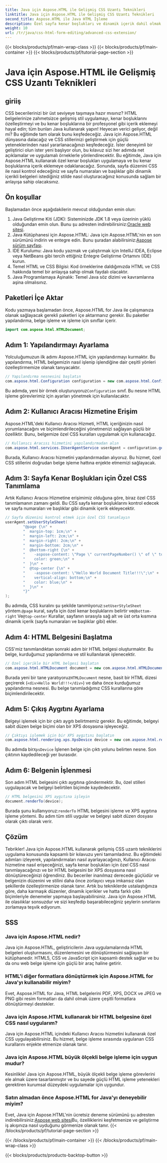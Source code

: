 ```yaml
---
title: Java için Aspose.HTML ile Gelişmiş CSS Uzantı Teknikleri
linktitle: Java için Aspose.HTML ile Gelişmiş CSS Uzantı Teknikleri
second_title: Aspose.HTML ile Java HTML İşleme
description: Özel sayfa kenar boşlukları ve dinamik içerik dahil olmak üzere gelişmiş CSS tekniklerini uygulamak için Aspose.HTML for Java'yı nasıl kullanacağınızı öğrenin. Geliştiriciler için ayrıntılı, uygulamalı bir eğitim.
weight: 10
url: /tr/java/css-html-form-editing/advanced-css-extension/
---
```


{{< blocks/products/pf/main-wrap-class >}}
{{< blocks/products/pf/main-container >}}
{{< blocks/products/pf/tutorial-page-section >}}

# Java için Aspose.HTML ile Gelişmiş CSS Uzantı Teknikleri

## giriiş
CSS becerilerinizi bir üst seviyeye taşımaya hazır mısınız? HTML belgelerinize zahmetsizce gelişmiş stil uygulamayı, kenar boşluklarını özelleştirmeyi ve bu kenar boşluklarına bir profesyonel gibi içerik eklemeyi hayal edin; tüm bunları Java kullanarak yapın! Heyecan verici geliyor, değil mi? Bu eğitimde tam olarak bunu keşfedeceğiz. Java için Aspose.HTML dünyasına dalacağız ve CSS stillerinizi geliştirmek için güçlü yeteneklerinden nasıl yararlanacağınızı keşfedeceğiz. İster deneyimli bir geliştirici olun ister yeni başlıyor olun, bu kılavuz sizi her adımda net açıklamalar ve uygulamalı örneklerle yönlendirecektir.
Bu eğitimde, Java için Aspose.HTML kullanarak özel kenar boşlukları uygulamaya ve bu kenar boşluklarına içerik eklemeye odaklanacağız. Sonunda, sayfa düzenini CSS ile nasıl kontrol edeceğiniz ve sayfa numaraları ve başlıklar gibi dinamik içerikli belgeleri istediğiniz stilde nasıl oluşturacağınız konusunda sağlam bir anlayışa sahip olacaksınız.
## Ön koşullar
Başlamadan önce aşağıdakilerin mevcut olduğundan emin olun:
1. Java Geliştirme Kiti (JDK): Sisteminizde JDK 1.8 veya üzerinin yüklü olduğundan emin olun. Bunu şu adresten indirebilirsiniz:[Oracle web sitesi](https://www.oracle.com/java/technologies/javase-jdk11-downloads.html).
2.  Java Kütüphanesi için Aspose.HTML: Java için Aspose.HTML'nin en son sürümünü indirin ve entegre edin. Bunu şuradan alabilirsiniz:[Aspose sürüm sayfası](https://releases.aspose.com/html/java/).
3. IDE Kurulumu: Java kodu yazmak ve çalıştırmak için IntelliJ IDEA, Eclipse veya NetBeans gibi tercih ettiğiniz Entegre Geliştirme Ortamını (IDE) kurun.
4. Temel HTML ve CSS Bilgisi: Kod örneklerine daldığımızda HTML ve CSS hakkında temel bir anlayışa sahip olmak faydalı olacaktır.
5. Java Programlamaya Aşinalık: Temel Java söz dizimi ve kavramlarına aşina olmalısınız.
## Paketleri İçe Aktar
Kodu yazmaya başlamadan önce, Aspose.HTML for Java ile çalışmanıza olanak sağlayacak gerekli paketleri içe aktarmanız gerekir. Bu paketler yapılandırma, belge işleme ve işleme için sınıflar içerir.
```java
import com.aspose.html.HTMLDocument;
```
## Adım 1: Yapılandırmayı Ayarlama
Yolculuğumuzun ilk adımı Aspose.HTML için yapılandırmayı kurmaktır. Bu yapılandırma, HTML belgemizin nasıl işlenip işlendiğine dair çeşitli yönleri özelleştirmemize olanak tanıyacaktır.
```java
// Yapılandırma nesnesini başlatın
com.aspose.html.Configuration configuration = new com.aspose.html.Configuration();
```
 Bu adımda, yeni bir örnek oluşturuyoruz`Configuration` sınıf. Bu nesne HTML işleme görevlerimiz için ayarları yönetmek için kullanılacaktır.
## Adım 2: Kullanıcı Aracısı Hizmetine Erişim
Aspose.HTML'deki Kullanıcı Aracısı Hizmeti, HTML içeriğinizin nasıl yorumlanacağını ve biçimlendirileceğini yönetmenizi sağlayan güçlü bir özelliktir. Bunu, belgemize özel CSS kuralları uygulamak için kullanacağız.
```java
// Kullanıcı Aracısı hizmetini yapılandırmadan alın
com.aspose.html.services.IUserAgentService userAgent = configuration.getService(com.aspose.html.services.IUserAgentService.class);
```
Burada, Kullanıcı Aracısı hizmetini yapılandırmadan alıyoruz. Bu hizmet, özel CSS stillerini doğrudan belge işleme hattına enjekte etmemizi sağlayacak.
## Adım 3: Sayfa Kenar Boşlukları için Özel CSS Tanımlama
Artık Kullanıcı Aracısı Hizmetine erişimimiz olduğuna göre, biraz özel CSS tanımlamanın zamanı geldi. Bu CSS sayfa kenar boşluklarını kontrol edecek ve sayfa numaraları ve başlıklar gibi dinamik içerik ekleyecektir.
```java
// Sayfa düzenini kontrol etmek için özel CSS tanımlayın
userAgent.setUserStyleSheet(
        "@page {\n" +
        "  margin-top: 1cm;\n" +
        "  margin-left: 2cm;\n" +
        "  margin-right: 2cm;\n" +
        "  margin-bottom: 2cm;\n" +
        "  @bottom-right {\n" +
        "    -aspose-content: \"Page \" currentPageNumber() \" of \" totalPagesNumber();\n" +
        "    color: green;\n" +
        "  }\n" +
        "  @top-center {\n" +
        "    -aspose-content: \"Hello World Document Title!!!\";\n" +
        "    vertical-align: bottom;\n" +
        "    color: blue;\n" +
        "  }\n" +
        "}"
);
```
 Bu adımda, CSS kuralını şu şekilde tanımlıyoruz:`setUserStyleSheet` yöntem.`@page` kural, sayfa için özel kenar boşluklarını belirtir ve`@bottom-right` Ve`@top-center` Kurallar, sayfanın sırasıyla sağ alt ve üst orta kısmına dinamik içerik (sayfa numaraları ve başlıklar gibi) ekler.
## Adım 4: HTML Belgesini Başlatma
CSS'miz tanımlandıktan sonraki adım bir HTML belgesi oluşturmaktır. Bu belge, kurduğumuz yapılandırma ve stil kullanılarak işlenecektir.
```java
// Özel içerikle bir HTML belgesi başlatın
com.aspose.html.HTMLDocument document = new com.aspose.html.HTMLDocument("<div>Hello World!!!</div>", ".", configuration);
```
 Burada yeni bir tane yaratıyoruz`HTMLDocument` nesne, basit bir HTML dizesi geçirerek (`<div>Hello World!!!</div>`) ve daha önce kurduğumuz yapılandırma nesnesi. Bu belge tanımladığımız CSS kurallarına göre biçimlendirilecektir.
## Adım 5: Çıkış Aygıtını Ayarlama
Belgeyi işlemek için bir çıktı aygıtı belirtmemiz gerekir. Bu eğitimde, belgeyi sabit düzen belge biçimi olan bir XPS dosyasına işleyeceğiz.
```java
// Çıktıyı işlemek için bir XPS aygıtını başlatın
com.aspose.html.rendering.xps.XpsDevice device = new com.aspose.html.rendering.xps.XpsDevice("output/output.xps");
```
 Bu adımda bir`XpsDevice` İşlenen belge için çıktı yolunu belirten nesne. Son çıktının kaydedileceği yer burasıdır.
## Adım 6: Belgenin İşlenmesi
Son adım HTML belgesini çıktı aygıtına göndermektir. Bu, özel stilleri uygulayacak ve belgeyi belirtilen biçimde kaydedecektir.
```java
// HTML belgesini XPS aygıtına işleyin
document.renderTo(device);
```
 Burada şunu kullanıyoruz:`renderTo` HTML belgesini işleme ve XPS aygıtına işleme yöntemi. Bu adım tüm stili uygular ve belgeyi sabit düzen dosyası olarak çıktı olarak verir.
## Çözüm
Tebrikler! Java için Aspose.HTML kullanarak gelişmiş CSS uzantı tekniklerini uygulama konusunda kapsamlı bir kılavuzu yeni tamamladınız. Bu eğitimdeki adımları izleyerek, yapılandırmaları nasıl ayarlayacağınızı, Kullanıcı Aracısı hizmetine nasıl erişeceğinizi, sayfa kenar boşlukları için özel CSS nasıl tanımlayacağınızı ve bir HTML belgesini bir XPS dosyasına nasıl dönüştüreceğinizi öğrendiniz. Bu beceriler inanılmaz derecede güçlüdür ve belgenizin düzenini ve stilini daha önce zorlayıcı veya imkansız olan şekillerde özelleştirmenize olanak tanır. 
Artık bu tekniklerde ustalaştığınıza göre, daha karmaşık düzenler, dinamik içerikler ve hatta farklı çıktı biçimleriyle denemeler yapmaya başlayabilirsiniz. Java için Aspose.HTML ile olasılıklar sonsuzdur ve sizi keşfedip başarabileceğiniz şeylerin sınırlarını zorlamaya teşvik ediyorum.
## SSS
### Java için Aspose.HTML nedir?
Java için Aspose.HTML, geliştiricilerin Java uygulamalarında HTML belgeleri oluşturmasını, düzenlemesini ve dönüştürmesini sağlayan bir kütüphanedir. HTML5, CSS ve JavaScript için kapsamlı destek sağlar ve bu da onu web belge işleme için güçlü bir araç haline getirir.
### HTML'i diğer formatlara dönüştürmek için Aspose.HTML for Java'yı kullanabilir miyim?
Evet, Aspose.HTML for Java, HTML belgelerini PDF, XPS, DOCX ve JPEG ve PNG gibi resim formatları da dahil olmak üzere çeşitli formatlara dönüştürmeyi destekler.
### Java için Aspose.HTML kullanarak bir HTML belgesine özel CSS nasıl uygularım?
Java için Aspose.HTML içindeki Kullanıcı Aracısı hizmetini kullanarak özel CSS uygulayabilirsiniz. Bu hizmet, belge işleme sırasında uygulanan CSS kurallarını enjekte etmenize olanak tanır.
### Java için Aspose.HTML büyük ölçekli belge işleme için uygun mudur?
Kesinlikle! Java için Aspose.HTML, büyük ölçekli belge işleme görevlerini ele almak üzere tasarlanmıştır ve bu sayede güçlü HTML işleme yetenekleri gerektiren kurumsal düzeydeki uygulamalar için uygundur.
### Satın almadan önce Aspose.HTML for Java'yı deneyebilir miyim?
Evet, Java için Aspose.HTML'nin ücretsiz deneme sürümünü şu adresten indirebilirsiniz:[Aspose web sitesi](https://releases.aspose.com/html/java/)Bu, özelliklerini keşfetmenize ve geliştirme iş akışınıza nasıl uyduğunu görmenize olanak tanır.
{{< /blocks/products/pf/tutorial-page-section >}}

{{< /blocks/products/pf/main-container >}}
{{< /blocks/products/pf/main-wrap-class >}}

{{< blocks/products/products-backtop-button >}}
